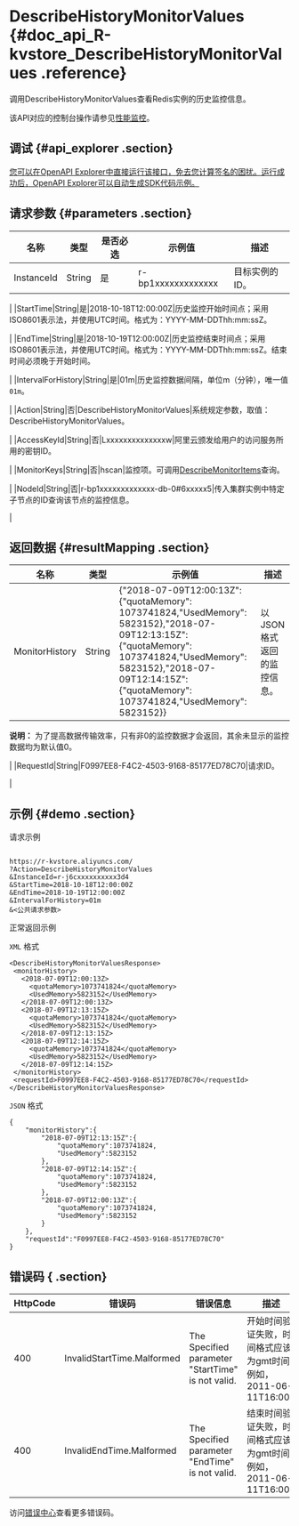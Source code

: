 # DescribeHistoryMonitorValues {#doc_api_R-kvstore_DescribeHistoryMonitorValues .reference}

调用DescribeHistoryMonitorValues查看Redis实例的历史监控信息。

该API对应的控制台操作请参见[性能监控](~~43887~~)。

## 调试 {#api_explorer .section}

[您可以在OpenAPI Explorer中直接运行该接口，免去您计算签名的困扰。运行成功后，OpenAPI Explorer可以自动生成SDK代码示例。](https://api.aliyun.com/#product=R-kvstore&api=DescribeHistoryMonitorValues&type=RPC&version=2015-01-01)

## 请求参数 {#parameters .section}

|名称|类型|是否必选|示例值|描述|
|--|--|----|---|--|
|InstanceId|String|是|r-bp1xxxxxxxxxxxxx|目标实例的ID。

 |
|StartTime|String|是|2018-10-18T12:00:00Z|历史监控开始时间点；采用ISO8601表示法，并使用UTC时间。格式为：YYYY-MM-DDThh:mm:ssZ。

 |
|EndTime|String|是|2018-10-19T12:00:00Z|历史监控结束时间点；采用ISO8601表示法，并使用UTC时间。格式为：YYYY-MM-DDThh:mm:ssZ。结束时间必须晚于开始时间。

 |
|IntervalForHistory|String|是|01m|历史监控数据间隔，单位m（分钟），唯一值`01m`。

 |
|Action|String|否|DescribeHistoryMonitorValues|系统规定参数，取值：DescribeHistoryMonitorValues。

 |
|AccessKeyId|String|否|Lxxxxxxxxxxxxxxw|阿里云颁发给用户的访问服务所用的密钥ID。

 |
|MonitorKeys|String|否|hscan|监控项。可调用[DescribeMonitorItems](~~61106~~)查询。

 |
|NodeId|String|否|r-bp1xxxxxxxxxxxxx-db-0\#6xxxxx5|传入集群实例中特定子节点的ID查询该节点的监控信息。

 |

## 返回数据 {#resultMapping .section}

|名称|类型|示例值|描述|
|--|--|---|--|
|MonitorHistory|String|\{"2018-07-09T12:00:13Z": \{"quotaMemory": 1073741824,"UsedMemory": 5823152\},"2018-07-09T12:13:15Z": \{"quotaMemory": 1073741824,"UsedMemory": 5823152\},"2018-07-09T12:14:15Z": \{"quotaMemory": 1073741824,"UsedMemory": 5823152\}\}|以JSON格式返回的监控信息。

 **说明：** 为了提高数据传输效率，只有非0的监控数据才会返回，其余未显示的监控数据均为默认值0。

 |
|RequestId|String|F0997EE8-F4C2-4503-9168-85177ED78C70|请求ID。

 |

## 示例 {#demo .section}

请求示例

``` {#request_demo}

https://r-kvstore.aliyuncs.com/
?Action=DescribeHistoryMonitorValues
&InstanceId=r-j6cxxxxxxxxxx3d4
&StartTime=2018-10-18T12:00:00Z
&EndTime=2018-10-19T12:00:00Z
&IntervalForHistory=01m
&<公共请求参数>

```

正常返回示例

`XML` 格式

``` {#xml_return_success_demo}
<DescribeHistoryMonitorValuesResponse>
 <monitorHistory>
   <2018-07-09T12:00:13Z>
     <quotaMemory>1073741824</quotaMemory>
     <UsedMemory>5823152</UsedMemory>
   </2018-07-09T12:00:13Z>
   <2018-07-09T12:13:15Z>
     <quotaMemory>1073741824</quotaMemory>
     <UsedMemory>5823152</UsedMemory>
   </2018-07-09T12:13:15Z>
   <2018-07-09T12:14:15Z>
     <quotaMemory>1073741824</quotaMemory>
     <UsedMemory>5823152</UsedMemory>
   </2018-07-09T12:14:15Z>
 </monitorHistory>
 <requestId>F0997EE8-F4C2-4503-9168-85177ED78C70</requestId>
</DescribeHistoryMonitorValuesResponse>
```

`JSON` 格式

``` {#json_return_success_demo}
{
	"monitorHistory":{
		"2018-07-09T12:13:15Z":{
			"quotaMemory":1073741824,
			"UsedMemory":5823152
		},
		"2018-07-09T12:14:15Z":{
			"quotaMemory":1073741824,
			"UsedMemory":5823152
		},
		"2018-07-09T12:00:13Z":{
			"quotaMemory":1073741824,
			"UsedMemory":5823152
		}
	},
	"requestId":"F0997EE8-F4C2-4503-9168-85177ED78C70"
}
```

## 错误码 { .section}

|HttpCode|错误码|错误信息|描述|
|--------|---|----|--|
|400|InvalidStartTime.Malformed|The Specified parameter "StartTime" is not valid.|开始时间验证失败，时间格式应该为gmt时间例如，2011-06-11T16:00Z|
|400|InvalidEndTime.Malformed|The Specified parameter "EndTime" is not valid.|结束时间验证失败，时间格式应该为gmt时间例如，2011-06-11T16:00Z|

访问[错误中心](https://error-center.aliyun.com/status/product/R-kvstore)查看更多错误码。

